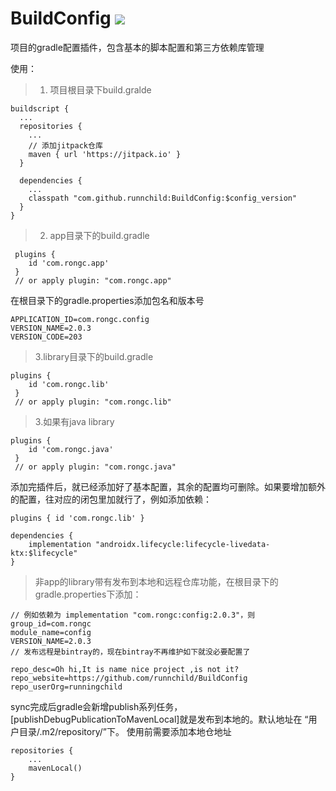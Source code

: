 # BuildConfig [![](https://jitpack.io/v/runnchild/BuildConfig.svg)](https://jitpack.io/#runnchild/BuildConfig)
项目的gradle配置插件，包含基本的脚本配置和第三方依赖库管理

使用：
> 1. 项目根目录下build.gralde

```
buildscript {
  ...
  repositories {
    ...
    // 添加jitpack仓库
    maven { url 'https://jitpack.io' }
  }
  
  dependencies {
    ...
    classpath "com.github.runnchild:BuildConfig:$config_version"
  }
}
```

> 2. app目录下的build.gradle

```
 plugins { 
    id 'com.rongc.app'
 }
 // or apply plugin: "com.rongc.app"
```
在根目录下的gradle.properties添加包名和版本号
```
APPLICATION_ID=com.rongc.config
VERSION_NAME=2.0.3
VERSION_CODE=203
```

> 3.library目录下的build.gradle
```
plugins { 
    id 'com.rongc.lib'
 }
 // or apply plugin: "com.rongc.lib"
```

> 3.如果有java library
```
plugins { 
    id 'com.rongc.java'
 }
 // or apply plugin: "com.rongc.java"
```

添加完插件后，就已经添加好了基本配置，其余的配置均可删除。如果要增加额外的配置，往对应的闭包里加就行了，例如添加依赖：

```
plugins { id 'com.rongc.lib' }

dependencies {
    implementation "androidx.lifecycle:lifecycle-livedata-ktx:$lifecycle"
}
```

> 非app的library带有发布到本地和远程仓库功能，在根目录下的gradle.properties下添加：
```
// 例如依赖为 implementation "com.rongc:config:2.0.3"，则
group_id=com.rongc
module_name=config
VERSION_NAME=2.0.3
// 发布远程是bintray的，现在bintray不再维护如下就没必要配置了

repo_desc=Oh hi,It is name nice project ,is not it?
repo_website=https://github.com/runnchild/BuildConfig
repo_userOrg=runningchild
```
sync完成后gradle会新增publish系列任务，[publishDebugPublicationToMavenLocal]就是发布到本地的。默认地址在 “用户目录/.m2/repository/”下。
使用前需要添加本地仓地址
```
repositories {
    ...
    mavenLocal()
}
```
